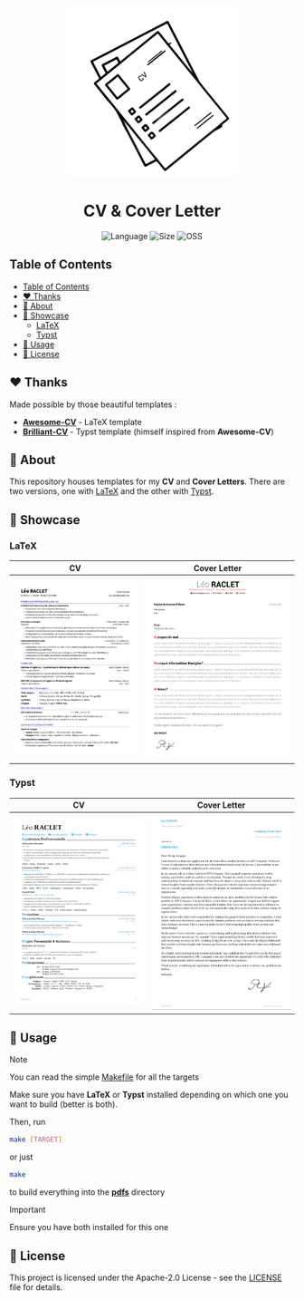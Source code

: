 <div align="center"><img style="width: 300px" src="./assets/cv-logo.png"></div>
<h1 align="center">CV & Cover Letter</h1>

<div align="center">

![Language](https://img.shields.io/badge/Language-LaTeX&nbsp;&&nbsp;Typst-1d50de)
![Size](https://img.shields.io/badge/Size-2.0Mo-f12222)
![OSS](https://badges.frapsoft.com/os/v2/open-source.svg?v=103)

</div>

## Table of Contents
- [Table of Contents](#table-of-contents)
- [❤️ Thanks](#️-thanks)
- [📖 About](#-about)
- [🌟 Showcase](#-showcase)
  - [LaTeX](#latex)
  - [Typst](#typst)
- [🚀 Usage](#-usage)
- [📜 License](#-license)

## ❤️ Thanks

Made possible by those beautiful templates :

- [**Awesome-CV**](https://github.com/posquit0/Awesome-CV) - LaTeX template
- [**Brilliant-CV**](https://github.com/yunanwg/brilliant-CV) - Typst template (himself inspired from **Awesome-CV**)

## 📖 About

This repository houses templates for my **CV** and **Cover Letters**. There are two versions, one with [LaTeX](https://www.latex-project.org/) and the other with [Typst](https://typst.app/).

## 🌟 Showcase

### LaTeX

|             CV             |        Cover Letter        |
| :------------------------: | :------------------------: |
| ![](./assets/cv-latex.png) | ![](./assets/cl-latex.png) |

### Typst

|             CV             |        Cover Letter        |
| :------------------------: | :------------------------: |
| ![](./assets/cv-typst.png) | ![](./assets/cl-typst.png) |


## 🚀 Usage


> [!NOTE]
>
> You can read the simple [Makefile](./Makefile) for all the targets

Make sure you have **LaTeX** or **Typst** installed depending on which one you want to build (better is both).

Then, run

```bash
make [TARGET]
```

or just

```bash
make
```

to build everything into the [**pdfs**](./pdfs/) directory

> [!IMPORTANT]
>
> Ensure you have both installed for this one

## 📜 License

This project is licensed under the Apache-2.0 License - see the [LICENSE](LICENSE) file for details.